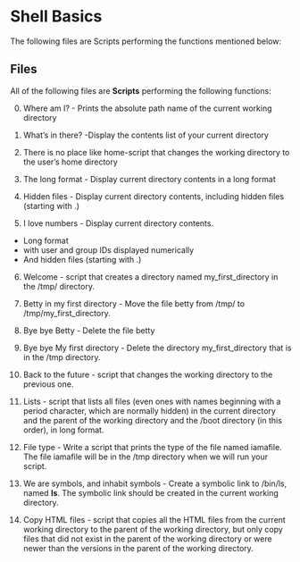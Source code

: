 # Shell Basics

The following files are Scripts performing the functions mentioned below:

## Files
All of the following files are **Scripts** performing the following functions:

0. Where am I? - Prints the absolute path name of the current working directory

1. What’s in there? -Display the contents list of your current directory

2. There is no place like home-script that changes the working directory to the user’s home directory

3. The long format - Display current directory contents in a long format

4. Hidden files - Display current directory contents, including hidden files (starting with .)

5. I love numbers - Display current directory contents.

* Long format
* with user and group IDs displayed numerically
* And hidden files (starting with .)

6. Welcome - script that creates a directory named my_first_directory in the /tmp/ directory.

7. Betty in my first directory - Move the file betty from /tmp/ to /tmp/my_first_directory.

8. Bye bye Betty - Delete the file betty

9. Bye bye My first directory - Delete the directory my_first_directory that is in the /tmp directory.

10. Back to the future - script that changes the working directory to the previous one.


11. Lists - script that lists all files (even ones with names beginning with a period character, which are normally hidden) in the current directory and the parent of the working directory and the /boot directory (in this order), in long format.

12. File type - Write a script that prints the type of the file named iamafile. The file iamafile will be in the /tmp directory when we will run your script.

13. We are symbols, and inhabit symbols - Create a symbolic link to /bin/ls, named __ls__. The symbolic link should be created in the current working directory.

14. Copy HTML files - script that copies all the HTML files from the current working directory to the parent of the working directory, but only copy files that did not exist in the parent of the working directory or were newer than the versions in the parent of the working directory.
